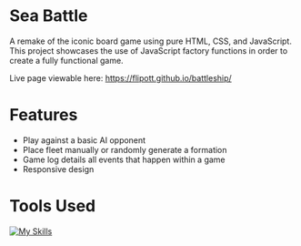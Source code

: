 # Sea Battle

A remake of the iconic board game using pure HTML, CSS, and JavaScript. This project showcases the use of JavaScript factory functions in order to create a fully functional game.

Live page viewable here: https://flipott.github.io/battleship/

# Features
- Play against a basic AI opponent
- Place fleet manually or randomly generate a formation
- Game log details all events that happen within a game
- Responsive design

# Tools Used
[![My Skills](https://skillicons.dev/icons?i=html,css,js,webpack)](https://skillicons.dev)
